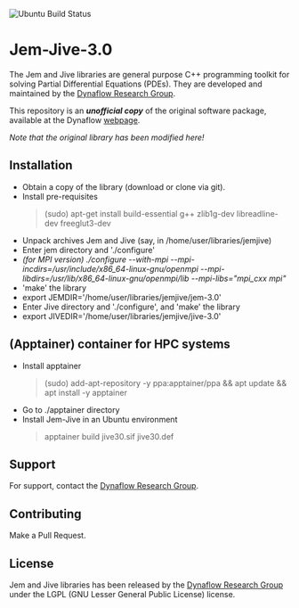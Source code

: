 ![Ubuntu Build Status](https://github.com/ritukeshbharali/jemjive-3.0/actions/workflows/ci.yml/badge.svg)

# Jem-Jive-3.0

The Jem and Jive libraries are general purpose C++ programming toolkit for solving Partial Differential Equations (PDEs). They are developed and maintained by the [Dynaflow Research Group](https://dynaflow.com/).

This repository is an ***unofficial copy*** of the original software package, available at the Dynaflow [webpage](https://software.dynaflow.com/jive/).

*Note that the original library has been modified here!*

## Installation

 - Obtain a copy of the library (download or clone via git).
 - Install pre-requisites
   > (sudo) apt-get install build-essential g++ zlib1g-dev libreadline-dev freeglut3-dev
 - Unpack archives Jem and Jive (say, in /home/user/libraries/jemjive)
  - Enter jem directory and './configure'
  - *(for MPI version)   ./configure --with-mpi --mpi-incdirs=/usr/include/x86_64-linux-gnu/openmpi --mpi-libdirs=/usr/lib/x86_64-linux-gnu/openmpi/lib --mpi-libs="mpi_cxx mpi"*
  - 'make' the library
  - export JEMDIR='/home/user/libraries/jemjive/jem-3.0'
  - Enter Jive directory and './configure', and 'make' the library
  - export JIVEDIR='/home/user/libraries/jemjive/jive-3.0'

## (Apptainer) container for HPC systems

 - Install apptainer
   > (sudo) add-apt-repository -y ppa:apptainer/ppa && apt update && apt install -y apptainer
 - Go to ./apptainer directory
 - Install Jem-Jive in an Ubuntu environment
   > apptainer build jive30.sif jive30.def


## Support
For support, contact the [Dynaflow Research Group](https://dynaflow.com/).

## Contributing
Make a Pull Request.

## License
Jem and Jive libraries has been released by the [Dynaflow Research Group](https://dynaflow.com/) under the LGPL (GNU Lesser General Public License) license.